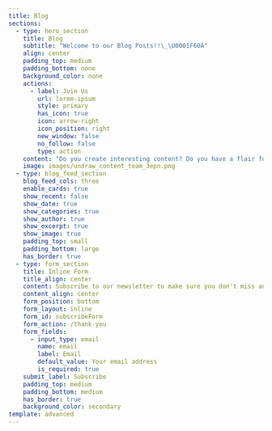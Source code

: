 ```yaml
---
title: Blog
sections:
  - type: hero_section
    title: Blog
    subtitle: "Welcome to our Blog Posts!!\_\U0001F60A"
    align: center
    padding_top: medium
    padding_bottom: none
    background_color: none
    actions:
      - label: Join Us
        url: lorem-ipsum
        style: primary
        has_icon: true
        icon: arrow-right
        icon_position: right
        new_window: false
        no_follow: false
        type: action
    content: "Do you create interesting content? Do you have a flair for writing blog posts? Do you want to auther our blog posts? **PLEASE JOIN US!!** \U0001F60A\n"
    image: images/undraw_content_team_3epn.png
  - type: blog_feed_section
    blog_feed_cols: three
    enable_cards: true
    show_recent: false
    show_date: true
    show_categories: true
    show_author: true
    show_excerpt: true
    show_image: true
    padding_top: small
    padding_bottom: large
    has_border: true
  - type: form_section
    title: Inline Form
    title_align: center
    content: Subscribe to our newsletter to make sure you don't miss anything.
    content_align: center
    form_position: bottom
    form_layout: inline
    form_id: subscribeForm
    form_action: /thank-you
    form_fields:
      - input_type: email
        name: email
        label: Email
        default_value: Your email address
        is_required: true
    submit_label: Subscribe
    padding_top: medium
    padding_bottom: medium
    has_border: true
    background_color: secondary
template: advanced
---
```

